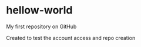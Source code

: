 hellow-world
============

My first repository on GitHub

Created to test the account access and repo creation
